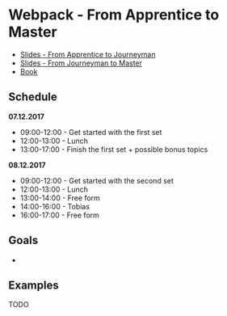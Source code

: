 # Webpack - From Apprentice to Master

* [Slides - From Apprentice to Journeyman](https://presentations.survivejs.com/webpack-from-apprentice-to-journeyman/)
* [Slides - From Journeyman to Master](https://presentations.survivejs.com/webpack-from-journeyman-to-master/)
* [Book](https://survivejs.com/webpack/)

## Schedule

**07.12.2017**

* 09:00-12:00 - Get started with the first set
* 12:00-13:00 - Lunch
* 13:00-17:00 - Finish the first set + possible bonus topics

**08.12.2017**

* 09:00-12:00 - Get started with the second set
* 12:00-13:00 - Lunch
* 13:00-14:00 - Free form
* 14:00-16:00 - Tobias
* 16:00-17:00 - Free form

## Goals

*

## Examples

TODO
